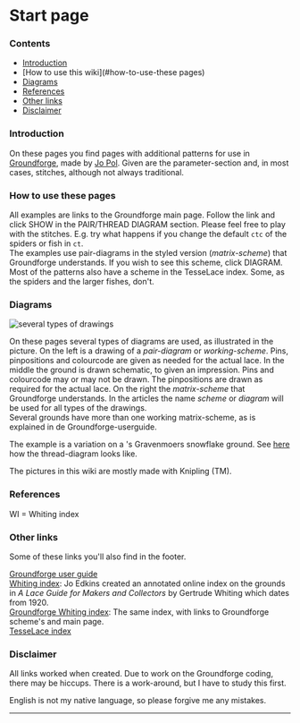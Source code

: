# Start page

### Contents
* [Introduction](#introduction)
* [How to use this wiki](#how-to-use-these pages)
* [Diagrams](#diagrams)
* [References](#references)
* [Other links](#other-links)
* [Disclaimer](#disclaimer)

### Introduction
On these pages you find pages with additional patterns for use in [Groundforge][gf-main], made by [Jo Pol][gf-jo]. Given are the parameter-section and, in most cases, stitches, although not always traditional.

### How to use these pages
All examples are links to the Groundforge main page. Follow the link and click <span class="elem">SHOW</span> in the <span class="elem">PAIR/THREAD DIAGRAM</span> section. Please feel free to play with the stitches. E.g. try what happens if you change the default `ctc` of the spiders or fish in `ct`.       
The examples use pair-diagrams in the styled version (_matrix-scheme_) that Groundforge understands. If you wish to see this scheme, click <span class="elem">DIAGRAM</span>.
Most of the patterns also have a scheme in the TesseLace index. Some, as the spiders and the larger fishes, don't.

### Diagrams
<img align="center" alt="several types of drawings" src="https://maetempels.github.io/MAE-gf/images/gf%20picts.png">

On these pages several types of diagrams are used, as illustrated in the picture. On the left is a drawing of a _pair-diagram_ or _working-scheme_. Pins, pinpositions and colourcode are given as needed for the actual lace. In the middle the ground is drawn schematic, to given an impression. Pins and colourcode may or may not be drawn. The pinpositions are drawn as required for the actual lace. On the right the _matrix-scheme_ that Groundforge understands. In the articles the name _scheme_ or _diagram_ will be used for all types of the drawings.                     
Several grounds have more than one working matrix-scheme, as is explained in de Groundforge-userguide.    

The example is a variation on a 's Gravenmoers snowflake ground. See [here][ex-0306] how the thread-diagram looks like.      

The pictures in this wiki are mostly made with Knipling (TM).

### References
WI = Whiting index

### Other links
Some of these links you'll also find in the footer.

[Groundforge user guide][gf-help]              
[Whiting index][wi-index]: Jo Edkins created an annotated online index on the grounds in _A Lace Guide for Makers and Collectors_ by Gertrude Whiting which dates from 1920.                 
[Groundforge Whiting index][gf-wi]: The same index, with links to Groundforge scheme's and main page.                 
[TesseLace index][gf-tess]

### Disclaimer
All links worked when created. Due to work on the Groundforge coding, there may be hiccups. There is a work-around, but I have to study this first.           

English is not my native language, so please forgive me any mistakes.

***

[pic-pic]: https://maetempels.github.io/MAE-gf/images/gf%20picts.png

[gf-main]: https://d-bl.github.io/GroundForge/
[gf-jo]: https://github.com/jo-pol
[gf-help]: https://d-bl.github.io/GroundForge/help/
[wi-index]: http://gwydir.demon.co.uk/jo/lace/whiting/index.htm#picindex
[gf-wi]: https://github.com/d-bl/GroundForge/wiki/Whiting-Index
[gf-tess]: https://github.com/d-bl/GroundForge/wiki/TesseLace-Index

[ex-0306]: https://d-bl.github.io/GroundForge/index.html?m=--B-C---%0A-E-5-O-K%0A5-----5-%0A-------5%3Bbricks%3B24%3B24%3B0%3B0&s1=c%20F4%3Dctct%20B2%3Dtct%20B4%3Dtctc%20A1%3Dcl%20C1%3Dcr
